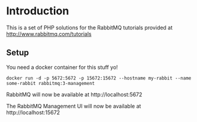 # Introduction
This is a set of PHP solutions for the RabbitMQ tutorials provided at
http://www.rabbitmq.com/tutorials

## Setup
You need a docker container for this stuff yo!

```
docker run -d -p 5672:5672 -p 15672:15672 --hostname my-rabbit --name some-rabbit rabbitmq:3-management
```

RabbitMQ will now be available at http://localhost:5672

The RabbitMQ Management UI will now be available at http://localhost:15672
